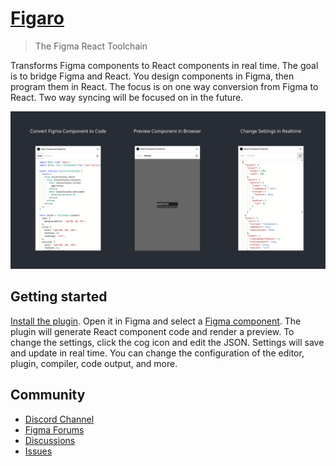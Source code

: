 # [Figaro](https://www.figma.com/community/plugin/821138713091291738)

> The Figma React Toolchain

Transforms Figma components to React components in real time. The goal is to bridge Figma and React. You design components in Figma, then program them in React. The focus is on one way conversion from Figma to React. Two way syncing will be focused on in the future.

[![Preview of plugin](./art/banner.png)](https://www.figma.com/community/plugin/821138713091291738)

## Getting started

[Install the plugin](https://www.figma.com/community/plugin/821138713091291738). Open it in Figma and select a [Figma component](https://help.figma.com/hc/en-us/articles/360038662654-Guide-to-Components-in-Figma). The plugin will generate React component code and render a preview. To change the settings, click the cog icon and edit the JSON. Settings will save and update in real time. You can change the configuration of the editor, plugin, compiler, code output, and more.

## Community

- [Discord Channel](https://discord.com/invite/TzhDRyj)
- [Figma Forums](https://forum.figma.com/t/react-component-generator/14236)
- [Discussions](https://github.com/kat-tax/figma/discussions)
- [Issues](https://github.com/kat-tax/figma/issues)
